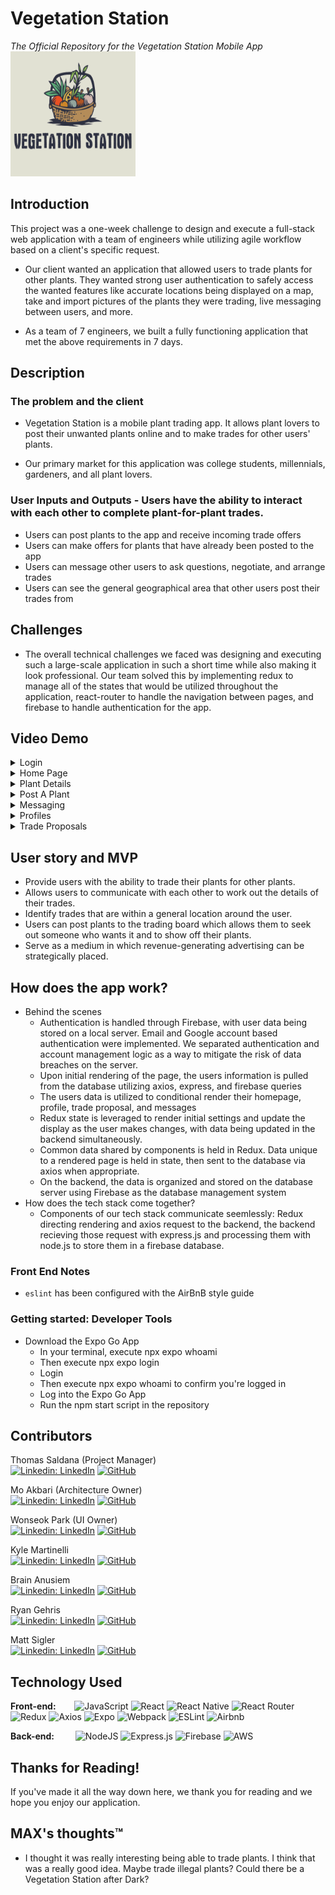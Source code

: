 # Vegetation Station

_The Official Repository for the Vegetation Station Mobile App_\
<img src="client/public/favicon.png" width="200" height="200">

## Introduction

This project was a one-week challenge to design and execute a full-stack web application with a team of engineers while utilizing agile workflow based on a client's specific request.

- Our client wanted an application that allowed users to trade plants for other plants. They wanted strong user authentication to safely access the wanted features like accurate locations being displayed on a map, take and import pictures of the plants they were trading, live messaging between users, and more.

- As a team of 7 engineers, we built a fully functioning application that met the above requirements in 7 days.

## Description

### The problem and the client

- Vegetation Station is a mobile plant trading app. It allows plant lovers to post their unwanted plants online and to make trades for other users' plants.

- Our primary market for this application was college students, millennials, gardeners, and all plant lovers.

### User Inputs and Outputs - Users have the ability to interact with each other to complete plant-for-plant trades.

- Users can post plants to the app and receive incoming trade offers
- Users can make offers for plants that have already been posted to the app
- Users can message other users to ask questions, negotiate, and arrange trades
- Users can see the general geographical area that other users post their trades from

## Challenges

- The overall technical challenges we faced was designing and executing such a large-scale application in such a short time while also making it look professional. Our team solved this by implementing redux to manage all of the states that would be utilized throughout the application, react-router to handle the navigation between pages, and firebase to handle authentication for the app.

## Video Demo

<details><summary>Login</summary>

![Login](assets/Login.png)
![Login](assets/LoginDark.png)
![Register](assets/Register.png)
![RegisterDark](assets/RegisterDark.png)
</details>

<details><summary>Home Page</summary>

![Login](assets/Home.png)
![Login](assets/HomeDark.png)
</details>

<details><summary>Plant Details</summary>

![Login](assets/Details.png)
![Login](assets/DetailsDark.png)
![Login](assets/Map.png)
![Login](assets/MapDark.png)
</details>

<details><summary>Post A Plant</summary>

![Login](assets/Post.png)
![Login](assets/PostDark.png)
</details>

<details><summary>Messaging</summary>

![Login](assets/Messages.png)
![Login](assets/MessagesDark.png)
![Login](assets/Chats.png)
![Login](assets/ChatsDark.png)
</details>

<details><summary>Profiles</summary>

![Login](assets/Profile.png)
![Login](assets/ProfileDark.png)
</details>

<details><summary>Trade Proposals</summary>

![Login](assets/Proposals.png)
![Login](assets/ProposalsDark.png)
</details>

## User story and MVP

- Provide users with the ability to trade their plants for other plants.
- Allows users to communicate with each other to work out the details of their trades.
- Identify trades that are within a general location around the user.
- Users can post plants to the trading board which allows them to seek out someone who wants it and to show off their plants.
- Serve as a medium in which revenue-generating advertising can be strategically placed.

## How does the app work?

- Behind the scenes
  - Authentication is handled through Firebase, with user data being stored on a local server. Email and Google account based authentication were implemented. We separated authentication and account management logic as a way to mitigate the risk of data breaches on the server.
  - Upon initial rendering of the page, the users information is pulled from the database utilizing axios, express, and firebase queries
  - The users data is utilized to conditional render their homepage, profile, trade proposal, and messages
  - Redux state is leveraged to render initial settings and update the display as the user makes changes, with data being updated in the backend simultaneously.
  - Common data shared by components is held in Redux. Data unique to a rendered page is held in state, then sent to the database via axios when appropriate.
  - On the backend, the data is organized and stored on the database server using Firebase as the database management system
- How does the tech stack come together?
  - Components of our tech stack communicate seemlessly: Redux directing rendering and axios request to the backend, the backend recieving those request with express.js and processing them with node.js to store them in a firebase database.

### Front End Notes

- `eslint` has been configured with the AirBnB style guide

### Getting started: Developer Tools

- Download the Expo Go App
  - In your terminal, execute npx expo whoami
  - Then execute npx expo login
  - Login
  - Then execute npx expo whoami to confirm you're logged in
  - Log into the Expo Go App
  - Run the npm start script in the repository

## Contributors

Thomas Saldana (Project Manager)\
[![Linkedin: LinkedIn](https://img.shields.io/badge/linkedin-%230077B5.svg?style=for-the-badge&logo=linkedin&logoColor=white&link=https://www.linkedin.com/in/amberly-n-malone/)](https://www.linkedin.com/in/thomassaldana/)
[![GitHub](https://img.shields.io/badge/github-%23121011.svg?style=for-the-badge&logo=github&logoColor=white&link=https://github.com/amberlyM)](https://github.com/SaldanaThomas)

Mo Akbari (Architecture Owner)\
[![Linkedin: LinkedIn](https://img.shields.io/badge/linkedin-%230077B5.svg?style=for-the-badge&logo=linkedin&logoColor=white&link=https://www.linkedin.com/in/lbrian-phaml/)](https://www.linkedin.com/in/mo-akbari-54371424b/)
[![GitHub](https://img.shields.io/badge/github-%23121011.svg?style=for-the-badge&logo=github&logoColor=white&link=https://github.com/brianpham97)](https://github.com/akbarimo)

Wonseok Park (UI Owner)\
[![Linkedin: LinkedIn](https://img.shields.io/badge/linkedin-%230077B5.svg?style=for-the-badge&logo=linkedin&logoColor=white&link=https://www.linkedin.com/in/lbrian-phaml/)](https://www.linkedin.com/in/wonseok-park/)
[![GitHub](https://img.shields.io/badge/github-%23121011.svg?style=for-the-badge&logo=github&logoColor=white&link=https://github.com/brianpham97)](https://github.com/officiallywily)

Kyle Martinelli\
[![Linkedin: LinkedIn](https://img.shields.io/badge/linkedin-%230077B5.svg?style=for-the-badge&logo=linkedin&logoColor=white&link=https://www.linkedin.com/in/james-stolhammer/)](https://www.linkedin.com/in/kylemartinelli/)
[![GitHub](https://img.shields.io/badge/github-%23121011.svg?style=for-the-badge&logo=github&logoColor=white&link=https://github.com/stolinator)](https://github.com/kylemartinelli)

Brain Anusiem\
[![Linkedin: LinkedIn](https://img.shields.io/badge/linkedin-%230077B5.svg?style=for-the-badge&logo=linkedin&logoColor=white&link=https://www.linkedin.com/in/jessiezhao8/)](https://www.linkedin.com/in/briananusiem/)
[![GitHub](https://img.shields.io/badge/github-%23121011.svg?style=for-the-badge&logo=github&logoColor=white&link=https://github.com/jzthacoder)](https://github.com/JustDatGuy)

Ryan Gehris\
[![Linkedin: LinkedIn](https://img.shields.io/badge/linkedin-%230077B5.svg?style=for-the-badge&logo=linkedin&logoColor=white&link=https://www.linkedin.com/in/mattwaelder/)](https://www.linkedin.com/in/ryangehris/)
[![GitHub](https://img.shields.io/badge/github-%23121011.svg?style=for-the-badge&logo=github&logoColor=white&link=https://github.com/mattwaelder)](https://github.com/RyanGehris)

Matt Sigler\
[![Linkedin: LinkedIn](https://img.shields.io/badge/linkedin-%230077B5.svg?style=for-the-badge&logo=linkedin&logoColor=white&link=https://www.linkedin.com/in/kevinpho/)](https://www.linkedin.com/in/matthew-sigler/)
[![GitHub](https://img.shields.io/badge/github-%23121011.svg?style=for-the-badge&logo=github&logoColor=white&link=https://github.com/phok1012)](https://github.com/siglerm)

## Technology Used

**Front-end:** &emsp;&nbsp;&nbsp;
![JavaScript](https://img.shields.io/badge/javascript-%23323330.svg?style=for-the-badge&logo=javascript&logoColor=%23F7DF1E)
![React](https://img.shields.io/badge/react-%2320232a.svg?style=for-the-badge&logo=react&logoColor=%2361DAFB)
![React Native](https://img.shields.io/badge/react_native-%2320232a.svg?style=for-the-badge&logo=react&logoColor=%2361DAFB)
![React Router](https://img.shields.io/badge/React_Router-CA4245?style=for-the-badge&logo=react-router&logoColor=white)
![Redux](https://img.shields.io/badge/redux-%23593d88.svg?style=for-the-badge&logo=redux&logoColor=white)
![Axios](https://img.shields.io/badge/axios-5a29e4.svg?style=for-the-badge&logo=axios&logoColor=white)
![Expo](https://img.shields.io/badge/expo-1C1E24?style=for-the-badge&logo=expo&logoColor=#D04A37)
![Webpack](https://img.shields.io/badge/webpack-%238DD6F9.svg?style=for-the-badge&logo=webpack&logoColor=black)
![ESLint](https://img.shields.io/badge/ESLint-4B3263?style=for-the-badge&logo=eslint&logoColor=white)
![Airbnb](https://img.shields.io/badge/Airbnb-%23ff5a5f.svg?style=for-the-badge&logo=Airbnb&logoColor=white)

**Back-end:** &emsp;&nbsp; &nbsp;
![NodeJS](https://img.shields.io/badge/node.js-6DA55F?style=for-the-badge&logo=node.js&logoColor=white)
![Express.js](https://img.shields.io/badge/express.js-%23404d59.svg?style=for-the-badge&logo=express&logoColor=%2361DAFB)
![Firebase](https://img.shields.io/badge/firebase-ffca28?style=for-the-badge&logo=firebase&logoColor=black)
![AWS](https://img.shields.io/badge/AWS-%23FF9900.svg?style=for-the-badge&logo=amazon-aws&logoColor=white)

## Thanks for Reading!

If you've made it all the way down here, we thank you for reading and we hope you enjoy our application.

## MAX's thoughts™

- I thought it was really interesting being able to trade plants. I think that was a really good idea. Maybe trade illegal plants? Could there be a Vegetation Station after Dark?
